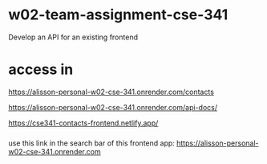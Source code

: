# w02-team-assignment-cse-341
Develop an API for an existing frontend

# access in
https://alisson-personal-w02-cse-341.onrender.com/contacts

https://alisson-personal-w02-cse-341.onrender.com/api-docs/

https://cse341-contacts-frontend.netlify.app/


###
use this link in the search bar of this frontend app:   https://alisson-personal-w02-cse-341.onrender.com